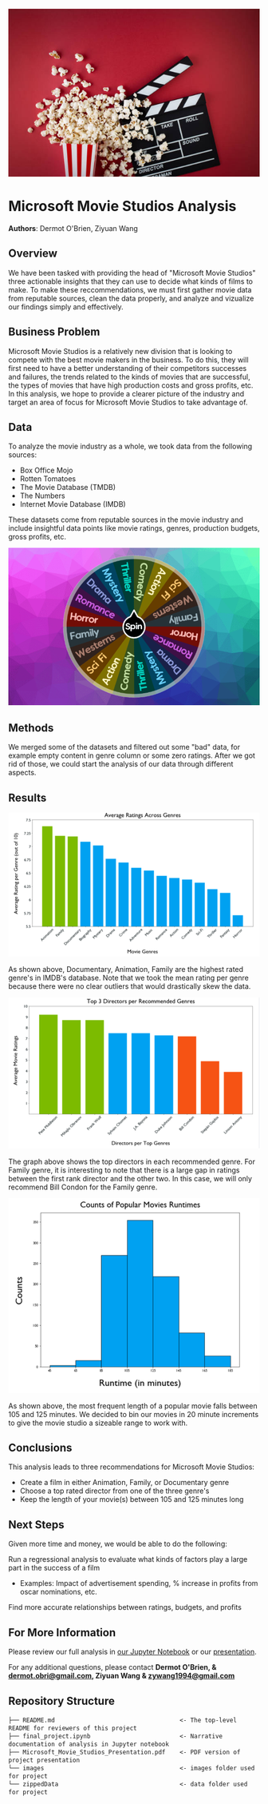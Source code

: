 ![image1](./images/istockphoto-1191001701-612x612.jpg)



# Microsoft Movie Studios Analysis

**Authors**: Dermot O'Brien, Ziyuan Wang

## Overview

We have been tasked with providing the head of "Microsoft Movie Studios" three actionable insights that they can use to decide what kinds of films to make. To make these reccommendations, we must first gather movie data from reputable sources, clean the data properly, and analyze and vizualize our findings simply and effectively.

## Business Problem

Microsoft Movie Studios is a relatively new division that is looking to compete with the best movie makers in the business. To do this, they will first need to have a better understanding of their competitors successes and failures, the trends related to the kinds of movies that are successful, the types of movies that have high production costs and gross profits, etc. In this analysis, we hope to provide a clearer picture of the industry and target an area of focus for Microsoft Movie Studios to take advantage of.



## Data

To analyze the movie industry as a whole, we took data from the following sources:

* Box Office Mojo
* Rotten Tomatoes
* The Movie Database (TMDB)
* The Numbers
* Internet Movie Database (IMDB)

These datasets come from reputable sources in the movie industry and include insightful data points like movie ratings, genres, production budgets, gross profits, etc.

![image2](./images/most-popular-movie-genres.png)


## Methods

We merged some of the datasets and filtered out some "bad" data, for example empty content in genre column or some zero ratings. After we got rid of those, we could start the analysis of our data through different aspects.

## Results
![graph1](./images/Average_Rating_Across_Genres.png)

As shown above, Documentary, Animation, Family are the highest rated genre's in IMDB's database. Note that we took the mean rating per genre because there were no clear outliers that would drastically skew the data.

![graph2](./images/TOP3_Directors_per_Recommended_Genres.png)

The graph above shows the top directors in each recommended genre. For Family genre, it is interesting to note that there is a large gap in ratings between the first rank director and the other two. In this case, we will only recommend Bill Condon for the Family genre.

![graph3](./images/Counts_of_popular_movies_runtimes.png)

As shown above, the most frequent length of a popular movie falls between 105 and 125 minutes. We decided to bin our movies in 20 minute increments to give the movie studio a sizeable range to work with.

## Conclusions

This analysis leads to three recommendations for Microsoft Movie Studios:

* Create a film in either Animation, Family, or Documentary genre
* Choose a top rated director from one of the three genre's
* Keep the length of your movie(s) between 105 and 125 minutes long

## Next Steps
Given more time and money, we would be able to do the following:

Run a regressional analysis to evaluate what kinds of factors play a large part in the success of a film
* Examples: Impact of advertisement spending, % increase in profits from oscar nominations, etc.

Find more accurate relationships between ratings, budgets, and profits

## For More Information

Please review our full analysis in [our Jupyter Notebook](./final_project.ipynb) or our [presentation](./Microsoft_Movie_Studios_Presentation.pdf).

For any additional questions, please contact **Dermot O'Brien, & dermot.obri@gmail.com, Ziyuan Wang & zywang1994@gmail.com**

## Repository Structure

```
├── README.md                                   <- The top-level README for reviewers of this project
├── final_project.ipynb                         <- Narrative documentation of analysis in Jupyter notebook
├── Microsoft_Movie_Studios_Presentation.pdf    <- PDF version of project presentation
└── images                                      <- images folder used for project
└── zippedData                                  <- data folder used for project
```
